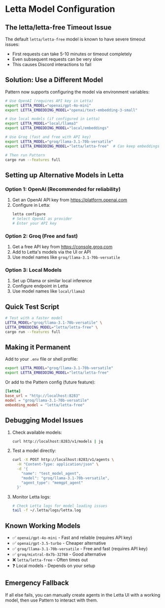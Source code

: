 # Letta Model Configuration

## The letta/letta-free Timeout Issue

The default `letta/letta-free` model is known to have severe timeout issues:
- First requests can take 5-10 minutes or timeout completely
- Even subsequent requests can be very slow
- This causes Discord interactions to fail

## Solution: Use a Different Model

Pattern now supports configuring the model via environment variables:

```bash
# Use OpenAI (requires API key in Letta)
export LETTA_MODEL="openai/gpt-4o-mini"
export LETTA_EMBEDDING_MODEL="openai/text-embedding-3-small"

# Use local models (if configured in Letta)
export LETTA_MODEL="local/llama3"
export LETTA_EMBEDDING_MODEL="local/embeddings"

# Use Groq (fast and free with API key)
export LETTA_MODEL="groq/llama-3.1-70b-versatile"
export LETTA_EMBEDDING_MODEL="letta/letta-free"  # Can keep embeddings as letta-free

# Then run Pattern
cargo run --features full
```

## Setting up Alternative Models in Letta

### Option 1: OpenAI (Recommended for reliability)
1. Get an OpenAI API key from https://platform.openai.com
2. Configure in Letta:
   ```bash
   letta configure
   # Select OpenAI as provider
   # Enter your API key
   ```

### Option 2: Groq (Free and fast)
1. Get a free API key from https://console.groq.com
2. Add to Letta's models via the UI or API
3. Use model names like `groq/llama-3.1-70b-versatile`

### Option 3: Local Models
1. Set up Ollama or similar local inference
2. Configure endpoint in Letta
3. Use model names like `local/llama3`

## Quick Test Script

```bash
# Test with a faster model
LETTA_MODEL="groq/llama-3.1-70b-versatile" \
LETTA_EMBEDDING_MODEL="letta/letta-free" \
cargo run --features full
```

## Making it Permanent

Add to your `.env` file or shell profile:
```bash
export LETTA_MODEL="groq/llama-3.1-70b-versatile"
export LETTA_EMBEDDING_MODEL="letta/letta-free"
```

Or add to the Pattern config (future feature):
```toml
[letta]
base_url = "http://localhost:8283"
model = "groq/llama-3.1-70b-versatile"
embedding_model = "letta/letta-free"
```

## Debugging Model Issues

1. Check available models:
   ```bash
   curl http://localhost:8283/v1/models | jq
   ```

2. Test a model directly:
   ```bash
   curl -X POST http://localhost:8283/v1/agents \
     -H "Content-Type: application/json" \
     -d '{
       "name": "test_model_agent",
       "model": "groq/llama-3.1-70b-versatile",
       "agent_type": "memgpt_agent"
     }'
   ```

3. Monitor Letta logs:
   ```bash
   # Check Letta logs for model loading issues
   tail -f ~/.letta/logs/letta.log
   ```

## Known Working Models

- ✅ `openai/gpt-4o-mini` - Fast and reliable (requires API key)
- ✅ `openai/gpt-3.5-turbo` - Cheaper alternative
- ✅ `groq/llama-3.1-70b-versatile` - Free and fast (requires API key)
- ✅ `groq/mixtral-8x7b-32768` - Good alternative
- ❌ `letta/letta-free` - Often times out
- ❓ Local models - Depends on your setup

## Emergency Fallback

If all else fails, you can manually create agents in the Letta UI with a working model, then use Pattern to interact with them.